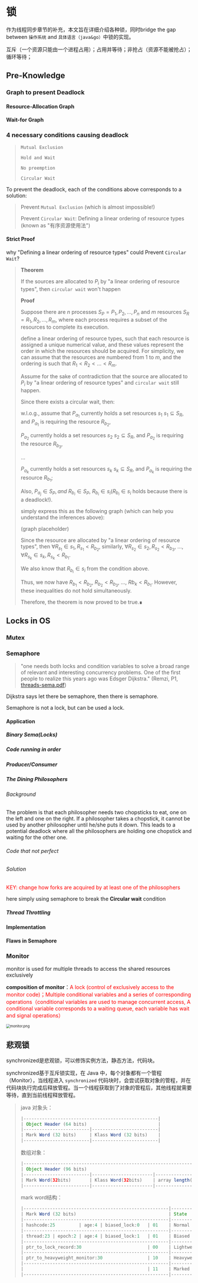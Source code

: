# 锁

作为线程同步章节的补充，本文旨在详细介绍各种锁，同时bridge the gap between `操作系统` and `具体语言（java&go）`中锁的实现。



互斥（一个资源只能由一个进程占用）；占用并等待；非抢占（资源不能被抢占）；循环等待；

## Pre-Knowledge

### Graph to present Deadlock

#### Resource-Allocation Graph



#### Wait-for Graph



### 4 necessary conditions causing deadlock

>`Mutual Exclusion`
>
>`Hold and Wait`
>
>`No preemption`
>
>`Circular Wait`

To prevent the deadlock, each of the conditions above corresponds to a solution:

>Prevent `Mutual Exclusion` (which is almost impossible!)
>
>Prevent `Circular Wait`: Defining a linear ordering of resource types (known as "有序资源使用法")

#### Strict Proof

why "Defining a linear ordering of resource types" could Prevent `Circular Wait`?

> **Theorem**
>
> If the sources are allocated to $P_i$ by "a linear ordering of resource types", then `circular wait` won't happen
>
> **Proof**
>
> Suppose there are $n$ processes $S_P={P_1, P_2, ..., P_n}$ and $m$ resources $S_R={R_1, R_2, ..., R_m}$, where each process requires a subset of the resources to complete its execution.
>
> define a linear ordering of resource types, such that each resource is assigned a unique numerical value, and these values represent the order in which the resources should be acquired. For simplicity, we can assume that the resources are numbered from 1 to $m$, and the ordering is such that $R_1 < R_2 < ... < R_m$.
>
> Assume for the sake of contradiction that the source are allocated to $P_i$ by "a linear ordering of resource types"  and `circular wait` still happen.
>
> Since there exists a circular wait, then: 
>
> w.l.o.g., assume that  $P_{a_1}$ currently holds a set resources  $s_1\ s_1 \subseteq S_R$, and $P_{a_1}$ is requiring the resource $R_{b_2}$,
>
> $P_{a_2}$ currently holds a set resources  $s_2\ s_2 \subseteq S_R$, and $P_{a_2}$ is requiring the resource $R_{b_3}$,
>
> ...
>
> $P_{a_k}$ currently holds a set resources  $s_k\ s_k \subseteq S_R$, and $P_{a_k}$ is requiring the resource $R_{b_1}$;
>
> Also, $P_{a_{j}} \in S_P,and\ R_{b_{i}} \in S_P$,  $R_{b_i} \in s_i$($R_{b_i} \in s_i$ holds because there is a deadlock!).
>
> simply express this as the following graph (which can help you understand the inferences above):
>
> (graph placeholder)
>
> 
>
> Since the resource are allocated by "a linear ordering of resource types", then $\forall R_{s_1} \in s_1, R_{s_1}<R_{b_2}$, similarly, $\forall R_{s_2} \in s_2, R_{s_2}<R_{b_3}$, ..., $\forall R_{s_k} \in s_k, R_{s_k}<R_{b_1}$.
>
> We also know that $R_{b_i} \in s_i$ from the condition above.
>
> Thus, we now have $R_{b_1}<R_{b_2},\ R_{b_2}<R_{b_3},\ ...,\ R{b_k}<R_{b_1}$. However, these inequalities do not hold simultaneously. 
>
> Therefore, the theorem is now proved to be true.∎
>
> 



## Locks in OS

### Mutex



### Semaphore

> "one needs both locks and condition variables to solve a broad range of relevant and interesting concurrency problems. One of the first people to realize this years ago was Edsger Dijkstra." (Remzi, P1, [threads-sema.pdf](https://pages.cs.wisc.edu/~remzi/Classes/537/Fall2021/Book/threads-sema.pdf))

Dijkstra says let there be semaphore, then there is semaphore. 

Semaphore is not a lock, but can be used a lock.

#### Application

##### Binary Sema(Locks)

##### Code running in order

##### Producer/Consumer

##### The Dining Philosophers

###### Background

The problem is that each philosopher needs two chopsticks to eat, one on the left and one on the right. If a philosopher takes a chopstick, it cannot be used by another philosopher until he/she puts it down. This leads to a potential deadlock where all the philosophers are holding one chopstick and waiting for the other one.

###### Code that not perfect



###### Solution

<font color=red>KEY: change how forks are acquired by at least one of the philosophers</font>



>

here simply using semaphore to break the **Circular wait** condition





##### Thread Throttling

#### Implementation



#### Flaws in Semaphore



### Monitor

monitor is used for multiple threads to access the shared resources exclusively

**composition of monitor**：<font color=red>A lock (control of exclusively access to the monitor code)；Multiple conditional variables and a series of corresponding operations（conditional variables are used to manage concurrent access, A conditional variable corresponds to a waiting queue, each variable has wait and signal operations）</font>

<img src="md_image/monitor.png" alt="monitor.png" style="zoom:67%;"/>



## 悲观锁

synchronized是悲观锁，可以修饰实例方法，静态方法，代码块。

synchronized基于互斥锁实现，在 Java 中，每个对象都有一个管程（Monitor），当线程进入 `synchronized` 代码块时，会尝试获取对象的管程，并在代码块执行完成后释放管程。当一个线程获取到了对象的管程后，其他线程就需要等待，直到当前线程释放管程。

>







>java 对象头：
>
>```java
>|---------------------------------------------------|
>| Object Header (64 bits)                           |
>|-------------------------|-------------------------|
>| Mark Word (32 bits)     | Klass Word (32 bits)    |
>|-------------------------|-------------------------|
>```
>
>数组对象：
>
>```java
>|--------------------------------------------------------------------------|
>| Object Header (96 bits)                                                  |
>|-------------------------|-----------------------|------------------------|
>| Mark Word(32bits)       | Klass Word(32bits)    | array length(32bits)   |
>|-------------------------|-----------------------|------------------------|
>```
>
>mark word结构：
>
>```java
>|-------------------------------------------------------|--------------------|
>| Mark Word (32 bits)                                   | State              |
>|-------------------------------------------------------|--------------------|
>| hashcode:25         | age:4 | biased_lock:0   | 01    | Normal             |
>|-------------------------------------------------------|--------------------|
>| thread:23 | epoch:2 | age:4 | biased_lock:1   | 01    | Biased             |
>|-------------------------------------------------------|--------------------|
>| ptr_to_lock_record:30                         | 00    | Lightweight Locked |
>|-------------------------------------------------------|--------------------|
>| ptr_to_heavyweight_monitor:30                 | 10    | Heavyweight Locked |
>|-------------------------------------------------------|--------------------|
>|                                               | 11    | Marked for GC      |
>|-------------------------------------------------------|--------------------|
>
>```
>
>
>
>





